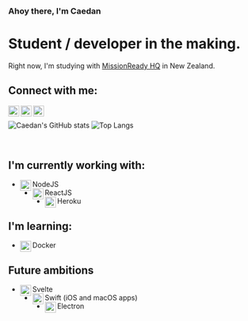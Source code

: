 ### Ahoy there, I'm Caedan

# Student / developer in the making.
Right now, I'm studying with [MissionReady HQ](https://www.missionreadyhq.com) in New Zealand.

## Connect with me:

[<img align="left" width="22px" src="https://cdn.jsdelivr.net/npm/simple-icons@5.23.0/icons/github.svg"/>][GitHub]
[<img align="left" width="22px" src="https://cdn.jsdelivr.net/npm/simple-icons@5.23.0/icons/linkedin.svg" />][LinkedIn]
[<img align="left" width="22px" src="https://cdn.jsdelivr.net/npm/simple-icons@5.23.0/icons/devdotto.svg" />][Dev.to]
<br />

![Caedan's GitHub stats](https://github-readme-stats.vercel.app/api?username=CaedanLavender)
![Top Langs](https://github-readme-stats.vercel.app/api/top-langs/?username=CaedanLavender&layout=compact)

<br />

## I'm currently working with:
- [<img align="left" width="22px" src="https://cdn.jsdelivr.net/npm/simple-icons@5.23.0/icons/nodedotjs.svg" />][#]NodeJS
- [<img align="left" width="22px" src="https://cdn.jsdelivr.net/npm/simple-icons@5.23.0/icons/react.svg" />][#]ReactJS
- [<img align="left" width="22px" src="https://cdn.jsdelivr.net/npm/simple-icons@5.23.0/icons/heroku.svg" />][#]Heroku

## I'm learning:
- [<img align="left" width="22px" src="https://cdn.jsdelivr.net/npm/simple-icons@5.23.0/icons/docker.svg" />][#]Docker

## Future ambitions
- [<img align="left" width="22px" src="https://cdn.jsdelivr.net/npm/simple-icons@5.23.0/icons/svelte.svg" />][#]Svelte 
- [<img align="left" width="22px" src="https://cdn.jsdelivr.net/npm/simple-icons@5.23.0/icons/swift.svg" />][#]Swift (iOS and macOS apps)
- [<img align="left" width="22px" src="https://cdn.jsdelivr.net/npm/simple-icons@5.23.0/icons/electron.svg" />][#]Electron
<br />



[GitHub]: https://www.github.com/CaedanLavender
[LinkedIn]: https://www.linkedin.com/in/caedan/
[Dev.to]: https://www.dev.to/caedan
[#]: #

